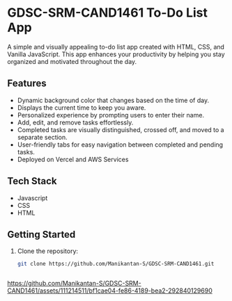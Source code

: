 # GDSC-SRM-CAND1461 To-Do List App

A simple and visually appealing to-do list app created with HTML, CSS, and Vanilla JavaScript. This app enhances your productivity by helping you stay organized and motivated throughout the day.

## Features

- Dynamic background color that changes based on the time of day.
- Displays the current time to keep you aware.
- Personalized experience by prompting users to enter their name.
- Add, edit, and remove tasks effortlessly.
- Completed tasks are visually distinguished, crossed off, and moved to a separate section.
- User-friendly tabs for easy navigation between completed and pending tasks.
- Deployed on Vercel and AWS Services
  

## Tech Stack

- Javascript
- CSS
- HTML
## Getting Started

1. Clone the repository:

   ```bash
   git clone https://github.com/Manikantan-S/GDSC-SRM-CAND1461.git



https://github.com/Manikantan-S/GDSC-SRM-CAND1461/assets/111214511/bf1cae04-fe86-4189-bea2-292840129690

